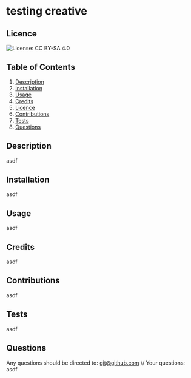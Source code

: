 # testing creative
  
  ## Licence
  ![License: CC BY-SA 4.0](https://img.shields.io/badge/License-CC_BY--SA_4.0-lightgrey.svg)

  ## Table of Contents
  1. [Description](#description)
  2. [Installation](#installation)
  3. [Usage](#usage)
  4. [Credits](#credits)
  5. [Licence](#licence)
  6. [Contributions](#contributions)
  7. [Tests](#tests)
  8. [Questions](#questions)

  ## Description
  asdf

  ## Installation
  asdf

  ## Usage
  asdf

  ## Credits
  asdf

  ## Contributions
  asdf

  ## Tests
  asdf

  ## Questions
  Any questions should be directed to: git@github.com
  // Your questions: asdf

